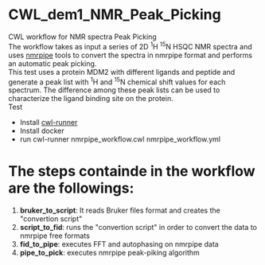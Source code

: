 # CWL_dem1_NMR_Peak_Picking
CWL workflow for NMR spectra Peak Picking  
The workflow takes as input a series of 2D <sup>1</sup>H <sup>15</sup>N HSQC NMR spectra and uses [nmrpipe](https://www.ibbr.umd.edu/nmrpipe/install.html) tools to convert the spectra in nmrpipe format and performs an automatic peak picking.   
This test uses a protein MDM2 with different ligands and peptide and generate a peak list with <sup>1</sup>H and <sup>15</sup>N chemical shift values for each spectrum. The difference among these peak lists can be used to characterize the ligand binding site on the protein.  
Test 
- Install [cwl-runner](https://github.com/common-workflow-language/cwltool)  
- Install docker 
- run cwl-runner nmrpipe_workflow.cwl nmrpipe_workflow.yml
# The steps containde in the workflow are the followings:  

1. **bruker_to_script**: It reads Bruker files format and creates the "convertion script"  
2. **script_to_fid**: runs the "convertion script" in order to convert the data to nmrpipe free formats  
3. **fid_to_pipe**: executes FFT and autophasing on nmrpipe data  
4. **pipe_to_pick**: executes nmrpipe peak-piking algorithm